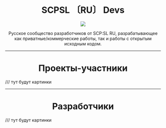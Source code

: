 <h1 align="center">SCPSL 〔RU〕 Devs</h1>
<p align="center">
<img src="https://readme-typing-svg.herokuapp.com/?font=Fira+Code&pause=2000&color=8d8487&center=true&vCenter=true&width=600&lines=%D0%A0%D0%B0%D0%B7%D1%80%D0%B0%D0%B1%D0%BE%D1%82%D1%87%D0%B8%D0%BA%D0%B8+SCP:%20Secret%20Laboratory+-+%E3%80%94Russian%E3%80%95">
</p>
<p align="center">Русское сообщество разработчиков от SCP:SL RU, разрабатывающее как приватные/коммерческие работы, так и работы с открытым исходным кодом.</p>
<hr>

<h1 align="center">Проекты-участники</h1>
/// тут будут картинки
<hr>

<h1 align="center">Разработчики</h1>
/// тут будут картинки
